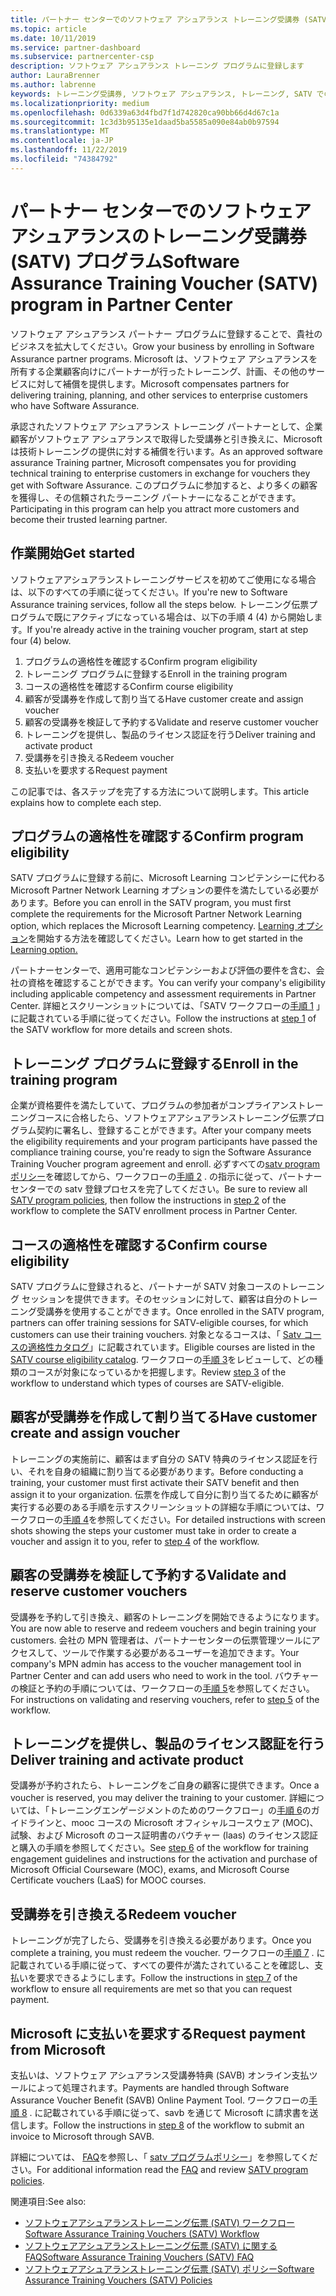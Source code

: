 ```yaml
---
title: パートナー センターでのソフトウェア アシュアランス トレーニング受講券 (SATV) プログラム | パートナー センター
ms.topic: article
ms.date: 10/11/2019
ms.service: partner-dashboard
ms.subservice: partnercenter-csp
description: ソフトウェア アシュアランス トレーニング プログラムに登録します
author: LauraBrenner
ms.author: labrenne
keywords: トレーニング受講券, ソフトウェア アシュアランス, トレーニング, SATV での登録, SATV
ms.localizationpriority: medium
ms.openlocfilehash: 0d6339a63d4fbd7f1d742820ca90bb66d4d67c1a
ms.sourcegitcommit: 1c3d3b95135e1daad5ba5585a090e84ab0b97594
ms.translationtype: MT
ms.contentlocale: ja-JP
ms.lasthandoff: 11/22/2019
ms.locfileid: "74384792"
---
```

# <a name="software-assurance-training-voucher-satv-program-in-partner-center"></a><span data-ttu-id="8892e-104">パートナー センターでのソフトウェア アシュアランスのトレーニング受講券 (SATV) プログラム</span><span class="sxs-lookup"><span data-stu-id="8892e-104">Software Assurance Training Voucher (SATV) program in Partner Center</span></span>

<span data-ttu-id="8892e-105">ソフトウェア アシュアランス パートナー プログラムに登録することで、貴社のビジネスを拡大してください。</span><span class="sxs-lookup"><span data-stu-id="8892e-105">Grow your business by enrolling in Software Assurance partner programs.</span></span> <span data-ttu-id="8892e-106">Microsoft は、ソフトウェア アシュアランスを所有する企業顧客向けにパートナーが行ったトレーニング、計画、その他のサービスに対して補償を提供します。</span><span class="sxs-lookup"><span data-stu-id="8892e-106">Microsoft compensates partners for delivering training, planning, and other services to enterprise customers who have Software Assurance.</span></span> 

<span data-ttu-id="8892e-107">承認されたソフトウェア アシュアランス トレーニング パートナーとして、企業顧客がソフトウェア アシュアランスで取得した受講券と引き換えに、Microsoft は技術トレーニングの提供に対する補償を行います。</span><span class="sxs-lookup"><span data-stu-id="8892e-107">As an approved software assurance Training partner, Microsoft compensates you for providing technical training to enterprise customers in exchange for vouchers they get with Software Assurance.</span></span> <span data-ttu-id="8892e-108">このプログラムに参加すると、より多くの顧客を獲得し、その信頼されたラーニング パートナーになることができます。</span><span class="sxs-lookup"><span data-stu-id="8892e-108">Participating in this program can help you attract more customers and become their trusted learning partner.</span></span>

## <a name="get-started"></a><span data-ttu-id="8892e-109">作業開始</span><span class="sxs-lookup"><span data-stu-id="8892e-109">Get started</span></span>

<span data-ttu-id="8892e-110">ソフトウェアアシュアランストレーニングサービスを初めてご使用になる場合は、以下のすべての手順に従ってください。</span><span class="sxs-lookup"><span data-stu-id="8892e-110">If you're new to Software Assurance training services, follow all the steps below.</span></span> <span data-ttu-id="8892e-111">トレーニング伝票プログラムで既にアクティブになっている場合は、以下の手順 4 (4) から開始します。</span><span class="sxs-lookup"><span data-stu-id="8892e-111">If you're already active in the training voucher program, start at step four (4) below.</span></span> 

1. <span data-ttu-id="8892e-112">プログラムの適格性を確認する</span><span class="sxs-lookup"><span data-stu-id="8892e-112">Confirm program eligibility</span></span>
2. <span data-ttu-id="8892e-113">トレーニング プログラムに登録する</span><span class="sxs-lookup"><span data-stu-id="8892e-113">Enroll in the training program</span></span>
3. <span data-ttu-id="8892e-114">コースの適格性を確認する</span><span class="sxs-lookup"><span data-stu-id="8892e-114">Confirm course eligibility</span></span>
4. <span data-ttu-id="8892e-115">顧客が受講券を作成して割り当てる</span><span class="sxs-lookup"><span data-stu-id="8892e-115">Have customer create and assign voucher</span></span>
5. <span data-ttu-id="8892e-116">顧客の受講券を検証して予約する</span><span class="sxs-lookup"><span data-stu-id="8892e-116">Validate and reserve customer voucher</span></span>
6. <span data-ttu-id="8892e-117">トレーニングを提供し、製品のライセンス認証を行う</span><span class="sxs-lookup"><span data-stu-id="8892e-117">Deliver training and activate product</span></span>
7. <span data-ttu-id="8892e-118">受講券を引き換える</span><span class="sxs-lookup"><span data-stu-id="8892e-118">Redeem voucher</span></span>
8. <span data-ttu-id="8892e-119">支払いを要求する</span><span class="sxs-lookup"><span data-stu-id="8892e-119">Request payment</span></span>

<span data-ttu-id="8892e-120">この記事では、各ステップを完了する方法について説明します。</span><span class="sxs-lookup"><span data-stu-id="8892e-120">This article explains how to complete each step.</span></span>

## <a name="confirm-program-eligibility"></a><span data-ttu-id="8892e-121">プログラムの適格性を確認する</span><span class="sxs-lookup"><span data-stu-id="8892e-121">Confirm program eligibility</span></span>

<span data-ttu-id="8892e-122">SATV プログラムに登録する前に、Microsoft Learning コンピテンシーに代わる Microsoft Partner Network Learning オプションの要件を満たしている必要があります。</span><span class="sxs-lookup"><span data-stu-id="8892e-122">Before you can enroll in the SATV program, you must first complete the requirements for the Microsoft Partner Network Learning option, which replaces the Microsoft Learning competency.</span></span> <span data-ttu-id="8892e-123">[Learning オプション](https://partner.microsoft.com/membership/learning-partners)を開始する方法を確認してください。</span><span class="sxs-lookup"><span data-stu-id="8892e-123">Learn how to get started in the [Learning option.](https://partner.microsoft.com/membership/learning-partners)</span></span>

<span data-ttu-id="8892e-124">パートナーセンターで、適用可能なコンピテンシーおよび評価の要件を含む、会社の資格を確認することができます。</span><span class="sxs-lookup"><span data-stu-id="8892e-124">You can verify your company's eligibility including applicable competency and assessment requirements in Partner Center.</span></span> <span data-ttu-id="8892e-125">詳細とスクリーンショットについては、「SATV ワークフローの[手順 1](https://query.prod.cms.rt.microsoft.com/cms/api/am/binary/RE3krfK) 」に記載されている手順に従ってください。</span><span class="sxs-lookup"><span data-stu-id="8892e-125">Follow the instructions at [step 1](https://query.prod.cms.rt.microsoft.com/cms/api/am/binary/RE3krfK) of the SATV workflow for more details and screen shots.</span></span>

## <a name="enroll-in-the-training-program"></a><span data-ttu-id="8892e-126">トレーニング プログラムに登録する</span><span class="sxs-lookup"><span data-stu-id="8892e-126">Enroll in the training program</span></span>

<span data-ttu-id="8892e-127">企業が資格要件を満たしていて、プログラムの参加者がコンプライアンストレーニングコースに合格したら、ソフトウェアアシュアランストレーニング伝票プログラム契約に署名し、登録することができます。</span><span class="sxs-lookup"><span data-stu-id="8892e-127">After your company meets the eligibility requirements and your program participants have passed the compliance training course, you're ready to sign the Software Assurance Training Voucher program agreement and enroll.</span></span> <span data-ttu-id="8892e-128">必ずすべての[satv program ポリシー](https://query.prod.cms.rt.microsoft.com/cms/api/am/binary/RE3koEP)を確認してから、ワークフローの[手順 2](https://query.prod.cms.rt.microsoft.com/cms/api/am/binary/RE3krfK) . の指示に従って、パートナーセンターでの satv 登録プロセスを完了してください。</span><span class="sxs-lookup"><span data-stu-id="8892e-128">Be sure to review all [SATV program policies](https://query.prod.cms.rt.microsoft.com/cms/api/am/binary/RE3koEP), then follow the instructions in [step 2](https://query.prod.cms.rt.microsoft.com/cms/api/am/binary/RE3krfK) of the workflow to complete the SATV enrollment process in Partner Center.</span></span>   


## <a name="confirm-course-eligibility"></a><span data-ttu-id="8892e-129">コースの適格性を確認する</span><span class="sxs-lookup"><span data-stu-id="8892e-129">Confirm course eligibility</span></span>
<span data-ttu-id="8892e-130">SATV プログラムに登録されると、パートナーが SATV 対象コースのトレーニング セッションを提供できます。そのセッションに対して、顧客は自分のトレーニング受講券を使用することができます。</span><span class="sxs-lookup"><span data-stu-id="8892e-130">Once enrolled in the SATV program, partners can offer training sessions for SATV-eligible courses, for which customers can use their training vouchers.</span></span> <span data-ttu-id="8892e-131">対象となるコースは、「 [Satv コースの適格性カタログ](https://savl-catalog.microsoft.com/)」に記載されています。</span><span class="sxs-lookup"><span data-stu-id="8892e-131">Eligible courses are listed in the [SATV course eligibility catalog](https://savl-catalog.microsoft.com/).</span></span> <span data-ttu-id="8892e-132">ワークフローの[手順 3](https://query.prod.cms.rt.microsoft.com/cms/api/am/binary/RE3krfK)をレビューして、どの種類のコースが対象になっているかを把握します。</span><span class="sxs-lookup"><span data-stu-id="8892e-132">Review [step 3](https://query.prod.cms.rt.microsoft.com/cms/api/am/binary/RE3krfK) of the workflow to understand which types of courses are SATV-eligible.</span></span>

## <a name="have-customer-create-and-assign-voucher"></a><span data-ttu-id="8892e-133">顧客が受講券を作成して割り当てる</span><span class="sxs-lookup"><span data-stu-id="8892e-133">Have customer create and assign voucher</span></span>

<span data-ttu-id="8892e-134">トレーニングの実施前に、顧客はまず自分の SATV 特典のライセンス認証を行い、それを自身の組織に割り当てる必要があります。</span><span class="sxs-lookup"><span data-stu-id="8892e-134">Before conducting a training, your customer must first activate their SATV benefit and then assign it to your organization.</span></span> <span data-ttu-id="8892e-135">伝票を作成して自分に割り当てるために顧客が実行する必要のある手順を示すスクリーンショットの詳細な手順については、ワークフローの[手順 4](https://query.prod.cms.rt.microsoft.com/cms/api/am/binary/RE3krfK)を参照してください。</span><span class="sxs-lookup"><span data-stu-id="8892e-135">For detailed instructions with screen shots showing the steps your customer must take in order to create a voucher and assign it to you, refer to [step 4](https://query.prod.cms.rt.microsoft.com/cms/api/am/binary/RE3krfK) of the workflow.</span></span>

## <a name="validate-and-reserve-customer-vouchers"></a><span data-ttu-id="8892e-136">顧客の受講券を検証して予約する</span><span class="sxs-lookup"><span data-stu-id="8892e-136">Validate and reserve customer vouchers</span></span>

<span data-ttu-id="8892e-137">受講券を予約して引き換え、顧客のトレーニングを開始できるようになります。</span><span class="sxs-lookup"><span data-stu-id="8892e-137">You are now able to reserve and redeem vouchers and begin training your customers.</span></span> <span data-ttu-id="8892e-138">会社の MPN 管理者は、パートナーセンターの伝票管理ツールにアクセスして、ツールで作業する必要があるユーザーを追加できます。</span><span class="sxs-lookup"><span data-stu-id="8892e-138">Your company's MPN admin has access to the voucher management tool in Partner Center and can add users who need to work in the tool.</span></span> <span data-ttu-id="8892e-139">バウチャーの検証と予約の手順については、ワークフローの[手順 5](https://query.prod.cms.rt.microsoft.com/cms/api/am/binary/RE3krfK)を参照してください。</span><span class="sxs-lookup"><span data-stu-id="8892e-139">For instructions on validating and reserving vouchers, refer to [step 5](https://query.prod.cms.rt.microsoft.com/cms/api/am/binary/RE3krfK) of the workflow.</span></span>

## <a name="deliver-training-and-activate-product"></a><span data-ttu-id="8892e-140">トレーニングを提供し、製品のライセンス認証を行う</span><span class="sxs-lookup"><span data-stu-id="8892e-140">Deliver training and activate product</span></span>

<span data-ttu-id="8892e-141">受講券が予約されたら、トレーニングをご自身の顧客に提供できます。</span><span class="sxs-lookup"><span data-stu-id="8892e-141">Once a voucher is reserved, you may deliver the training to your customer.</span></span> <span data-ttu-id="8892e-142">詳細については、「トレーニングエンゲージメントのためのワークフロー」の[手順 6](https://query.prod.cms.rt.microsoft.com/cms/api/am/binary/RE3krfK)のガイドラインと、mooc コースの Microsoft オフィシャルコースウェア (MOC)、試験、および Microsoft のコース証明書のバウチャー (laas) のライセンス認証と購入の手順を参照してください。</span><span class="sxs-lookup"><span data-stu-id="8892e-142">See [step 6](https://query.prod.cms.rt.microsoft.com/cms/api/am/binary/RE3krfK) of the workflow for training engagement guidelines and instructions for the activation and purchase of Microsoft Official Courseware (MOC), exams, and Microsoft Course Certificate vouchers (LaaS) for MOOC courses.</span></span>

## <a name="redeem-voucher"></a><span data-ttu-id="8892e-143">受講券を引き換える</span><span class="sxs-lookup"><span data-stu-id="8892e-143">Redeem voucher</span></span>

<span data-ttu-id="8892e-144">トレーニングが完了したら、受講券を引き換える必要があります。</span><span class="sxs-lookup"><span data-stu-id="8892e-144">Once you complete a training, you must redeem the voucher.</span></span> <span data-ttu-id="8892e-145">ワークフローの[手順 7](https://query.prod.cms.rt.microsoft.com/cms/api/am/binary/RE3krfK) . に記載されている手順に従って、すべての要件が満たされていることを確認し、支払いを要求できるようにします。</span><span class="sxs-lookup"><span data-stu-id="8892e-145">Follow the instructions in [step 7](https://query.prod.cms.rt.microsoft.com/cms/api/am/binary/RE3krfK) of the workflow to ensure all requirements are met so that you can request payment.</span></span> 


## <a name="request-payment-from-microsoft"></a><span data-ttu-id="8892e-146">Microsoft に支払いを要求する</span><span class="sxs-lookup"><span data-stu-id="8892e-146">Request payment from Microsoft</span></span>

<span data-ttu-id="8892e-147">支払いは、ソフトウェア アシュアランス受講券特典 (SAVB) オンライン支払ツールによって処理されます。</span><span class="sxs-lookup"><span data-stu-id="8892e-147">Payments are handled through Software Assurance Voucher Benefit (SAVB) Online Payment Tool.</span></span> <span data-ttu-id="8892e-148">ワークフローの[手順 8](https://query.prod.cms.rt.microsoft.com/cms/api/am/binary/RE3krfK) . に記載されている手順に従って、savb を通じて Microsoft に請求書を送信します。</span><span class="sxs-lookup"><span data-stu-id="8892e-148">Follow the instructions in [step 8](https://query.prod.cms.rt.microsoft.com/cms/api/am/binary/RE3krfK) of the workflow to submit an invoice to Microsoft through SAVB.</span></span> 

<span data-ttu-id="8892e-149">詳細については、 [FAQ](https://query.prod.cms.rt.microsoft.com/cms/api/am/binary/RE3kz5o)を参照し、「 [satv プログラムポリシー](https://query.prod.cms.rt.microsoft.com/cms/api/am/binary/RE3koEP)」を参照してください。</span><span class="sxs-lookup"><span data-stu-id="8892e-149">For additional information read the [FAQ](https://query.prod.cms.rt.microsoft.com/cms/api/am/binary/RE3kz5o) and review [SATV program policies](https://query.prod.cms.rt.microsoft.com/cms/api/am/binary/RE3koEP).</span></span>

<span data-ttu-id="8892e-150">関連項目:</span><span class="sxs-lookup"><span data-stu-id="8892e-150">See also:</span></span>

- [<span data-ttu-id="8892e-151">ソフトウェアアシュアランストレーニング伝票 (SATV) ワークフロー</span><span class="sxs-lookup"><span data-stu-id="8892e-151">Software Assurance Training Vouchers (SATV) Workflow</span></span>](https://query.prod.cms.rt.microsoft.com/cms/api/am/binary/RE3krfK)
- [<span data-ttu-id="8892e-152">ソフトウェアアシュアランストレーニング伝票 (SATV) に関する FAQ</span><span class="sxs-lookup"><span data-stu-id="8892e-152">Software Assurance Training Vouchers (SATV) FAQ</span></span>](https://query.prod.cms.rt.microsoft.com/cms/api/am/binary/RE3kz5o)
- [<span data-ttu-id="8892e-153">ソフトウェアアシュアランストレーニング伝票 (SATV) ポリシー</span><span class="sxs-lookup"><span data-stu-id="8892e-153">Software Assurance Training Vouchers (SATV) Policies</span></span>](https://query.prod.cms.rt.microsoft.com/cms/api/am/binary/RE3koEP)